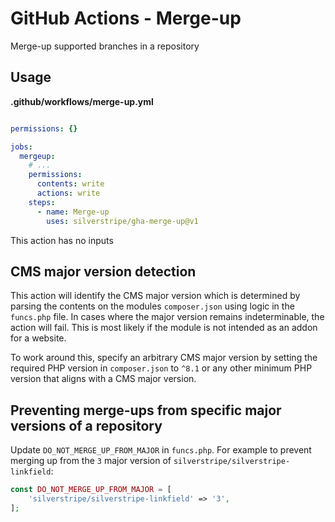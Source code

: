 # GitHub Actions - Merge-up

Merge-up supported branches in a repository

## Usage

**.github/workflows/merge-up.yml**
```yml

permissions: {}

jobs:
  mergeup:
    # ...
    permissions:
      contents: write
      actions: write
    steps:
      - name: Merge-up
        uses: silverstripe/gha-merge-up@v1
```

This action has no inputs

## CMS major version detection

This action will identify the CMS major version which is determined by parsing the contents on the modules `composer.json` using logic in the `funcs.php` file. In cases where the major version remains indeterminable, the action will fail. This is most likely if the module is not intended as an addon for a website.

To work around this, specify an arbitrary CMS major version by setting the required PHP version in `composer.json` to `^8.1` or any other minimum PHP version that aligns with a CMS major version.

## Preventing merge-ups from specific major versions of a repository

Update `DO_NOT_MERGE_UP_FROM_MAJOR` in `funcs.php`. For example to prevent merging up from the `3` major version of `silverstripe/silverstripe-linkfield`:

```php
const DO_NOT_MERGE_UP_FROM_MAJOR = [
    'silverstripe/silverstripe-linkfield' => '3',
];
```
